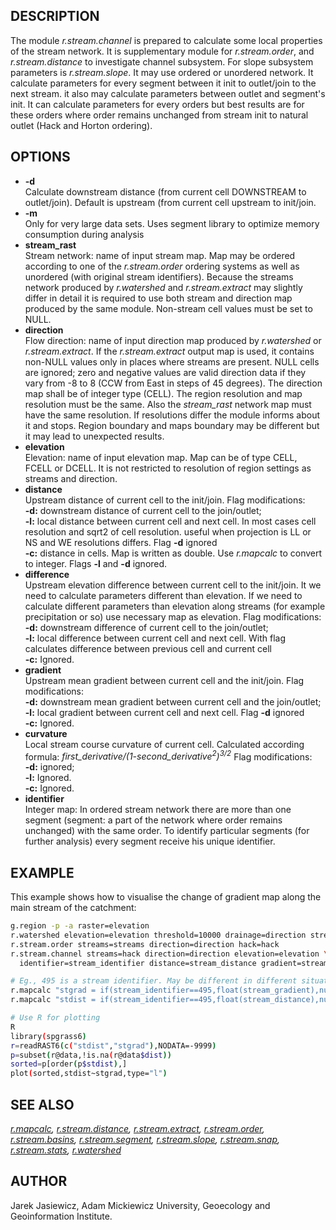 ## DESCRIPTION

The module *r.stream.channel* is prepared to calculate some local
properties of the stream network. It is supplementary module for
*r.stream.order*, and *r.stream.distance* to investigate channel
subsystem. For slope subsystem parameters is *r.stream.slope*. It may
use ordered or unordered network. It calculate parameters for every
segment between it init to outlet/join to the next stream. it also may
calculate parameters between outlet and segment's init. It can calculate
parameters for every orders but best results are for these orders where
order remains unchanged from stream init to natural outlet (Hack and
Horton ordering).

## OPTIONS

- **-d**  
    Calculate downstream distance (from current cell DOWNSTREAM to
    outlet/join). Default is upstream (from current cell upstream to
    init/join.
- **-m**  
    Only for very large data sets. Uses segment library to optimize
    memory consumption during analysis
- **stream\_rast**  
    Stream network: name of input stream map. Map may be ordered
    according to one of the *r.stream.order* ordering systems as well as
    unordered (with original stream identifiers). Because the streams
    network produced by *r.watershed* and *r.stream.extract* may
    slightly differ in detail it is required to use both stream and
    direction map produced by the same module. Non-stream cell values
    must be set to NULL.
- **direction**  
    Flow direction: name of input direction map produced by
    *r.watershed* or *r.stream.extract*. If the *r.stream.extract*
    output map is used, it contains non-NULL values only in places where
    streams are present. NULL cells are ignored; zero and negative
    values are valid direction data if they vary from -8 to 8 (CCW from
    East in steps of 45 degrees). The direction map shall be of integer
    type (CELL). The region resolution and map resolution must be the
    same. Also the *stream\_rast* network map must have the same
    resolution. If resolutions differ the module informs about it and
    stops. Region boundary and maps boundary may be different but it may
    lead to unexpected results.
- **elevation**  
    Elevation: name of input elevation map. Map can be of type CELL,
    FCELL or DCELL. It is not restricted to resolution of region
    settings as streams and direction.
- **distance**  
    Upstream distance of current cell to the init/join. Flag
    modifications:  
    **-d:** downstream distance of current cell to the join/outlet;  
    **-l:** local distance between current cell and next cell. In most
    cases cell resolution and sqrt2 of cell resolution. useful when
    projection is LL or NS and WE resolutions differs. Flag **-d**
    ignored  
    **-c:** distance in cells. Map is written as double. Use *r.mapcalc*
    to convert to integer. Flags **-l** and **-d** ignored.  
- **difference**  
    Upstream elevation difference between current cell to the init/join.
    It we need to calculate parameters different than elevation. If we
    need to calculate different parameters than elevation along streams
    (for example precipitation or so) use necessary map as elevation.
    Flag modifications:  
    **-d:** downstream difference of current cell to the join/outlet;  
    **-l:** local difference between current cell and next cell. With
    flag calculates difference between previous cell and current cell  
    **-c:** Ignored.
- **gradient**  
    Upstream mean gradient between current cell and the init/join. Flag
    modifications:  
    **-d:** downstream mean gradient between current cell and the
    join/outlet;  
    **-l:** local gradient between current cell and next cell. Flag
    **-d** ignored  
    **-c:** Ignored.
- **curvature**  
    Local stream course curvature of current cell. Calculated according
    formula:
    *first\_derivative/(1-second\_derivative<sup>2</sup>)<sup>3/2</sup>*
    Flag modifications:  
    **-d:** ignored;  
    **-l:** Ignored.  
    **-c:** Ignored.
- **identifier**  
    Integer map: In ordered stream network there are more than one
    segment (segment: a part of the network where order remains
    unchanged) with the same order. To identify particular segments (for
    further analysis) every segment receive his unique identifier.

## EXAMPLE

This example shows how to visualise the change of gradient map along the
main stream of the catchment:

```sh
g.region -p -a raster=elevation
r.watershed elevation=elevation threshold=10000 drainage=direction stream=streams
r.stream.order streams=streams direction=direction hack=hack
r.stream.channel streams=hack direction=direction elevation=elevation \
  identifier=stream_identifier distance=stream_distance gradient=stream_gradient

# Eg., 495 is a stream identifier. May be different in different situation
r.mapcalc "stgrad = if(stream_identifier==495,float(stream_gradient),null())"
r.mapcalc "stdist = if(stream_identifier==495,float(stream_distance),null())"

# Use R for plotting
R
library(spgrass6)
r=readRAST6(c("stdist","stgrad"),NODATA=-9999)
p=subset(r@data,!is.na(r@data$dist))
sorted=p[order(p$stdist),]
plot(sorted,stdist~stgrad,type="l")
```

## SEE ALSO

*[r.mapcalc](https://grass.osgeo.org/grass-stable/manuals/r.mapcalc.html),
[r.stream.distance](r.stream.distance.md),
[r.stream.extract](https://grass.osgeo.org/grass-stable/manuals/r.stream.extract.html),
[r.stream.order](r.stream.order.md),
[r.stream.basins](r.stream.basins.md),
[r.stream.segment](r.stream.segment.md),
[r.stream.slope](r.stream.slope.md), [r.stream.snap](r.stream.snap.md),
[r.stream.stats](r.stream.stats.md),
[r.watershed](https://grass.osgeo.org/grass-stable/manuals/r.watershed.html)*

## AUTHOR

Jarek Jasiewicz, Adam Mickiewicz University, Geoecology and
Geoinformation Institute.
